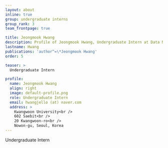 ```yaml
---
layout: about
inline: true
group: undergraduate interns
group_rank: 3
team_frontpage: true

title: Jeongmook Hwang
description: Profile of Jeongmook Hwang, Undergraduate Intern at Data Mining Lab.
lastname: Hwang
publications: 'author^=\*Jeongmook Hwang'
order: 5

teaser: >
  Undergraduate Intern

profile:
  name: Jeongmook Hwang
  align: right
  image: default-profile.png
  role: Undergraduate Intern
  email: hwangjello (at) naver.com
  address: >
    Kwangwoon University<br />
    602 Saebit<br />
    20 Kwangwoon-ro<br />
    Nowon-gu, Seoul, Korea
---
```


Undergraduate Intern
